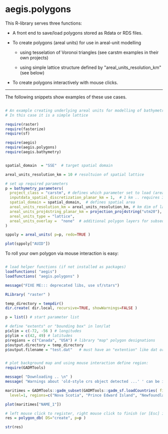 # aegis.polygons

This R-library serves three functions:

- A front end to save/load polygons stored as Rdata or RDS files. 

- To create polygons (areal units) for use in areal-unit modelling
    
    - using tesselation of Voronoi triangles (see carstm examples in their own projects)

    - using simple lattice structure defined by "areal_units_resolution_km" (see below)

- To create polygons interactively with mouse clicks.

---

The following snippets show examples of these use cases.

```r

# An example creating underlying areal units for modelling of bathymetry via carstm
# In this case it is a simple lattice

require(raster)  
require(fasterize)  
require(sf)  

require(aegis)
require(aegis.polygons)
require(aegis.bathymetry)


spatial_domain  = "SSE"  # target spatial domain

areal_units_resolution_km = 10 # resoltuion of spatial lattice

# set up required parameters
p = bathymetry_parameters(
  project_class = "carstm", # defines which parameter set to load (areal units)
  inputdata_spatial_discretization_planar_km = 1,  # 1 km .. requires 32 GB RAM and limit of speed -- controls resolution of data prior to modelling to reduce data set and speed up modelling
  spatial_domain = spatial_domain,  # defines spatial area
  areal_units_resolution_km = areal_units_resolution_km, # km dim of lattice
  areal_units_proj4string_planar_km = projection_proj4string("utm20"),  # coord system to use for areal estimation and gridding for carstm
  areal_units_type = "lattice",  
  areal_units_overlay =  "none"  # additional polygon layers for subsequent analysis  
)

sppoly = areal_units( p=p, redo=TRUE )

plot(sppoly["AUID"])

```


To roll your own polygon via mouse interaction is easy:

```r

# load helper functions (if not installed as packages)
loadfunctions( "aegis")
loadfunctions( "aegis.polygons" )

message("FIXE ME::: deprecated libs, use sf/stars")

RLibrary( "raster" )

temp_directory = tempdir()
dir.create( dir.local, recursive=TRUE, showWarnings=FALSE )

p = list() # start parameter list

# define "extents" or "bounding box" in lon/lat
p$xlim = c(-72, -56 ) # longitudes
p$ylim = c(42, 49) # latitudes
p$regions = c("Canada", "USA") # library "map" polygon designations
p$output.directory = temp_directory
p$output.filename = "test.dat"   # must have an "extention" like dat or txt etc,


# plot background map and using mouse interaction define region:
require(GADMTools)

message( "Downloading .. \n" )
message( "Warnings about 'old-style crs object detected ...' ' can be ignored .. the maintainer needs to update their files" )

maritimes = GADMTools::gadm_subset(GADMTools::gadm_sf.loadCountries( fileNames="CAN", level=1, basefile=dir.local   ),
  level=1, regions=c("Nova Scotia", "Prince Edward Island", "Newfoundland and Labrador", "Québec","New Brunswick"  )  )$sf

plot(maritimes["NAME_1"])

# left mouse click to register, right mouse click to finish (or [Esc] is using Rstudio)
res = polygon_db( DS="create", p=p )

str(res)

```

